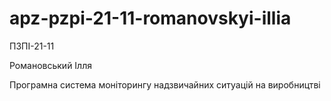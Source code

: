 # apz-pzpi-21-11-romanovskyi-illia
ПЗПІ-21-11

Романовський Ілля 

Програмна система моніторингу надзвичайних ситуацій на виробництві
